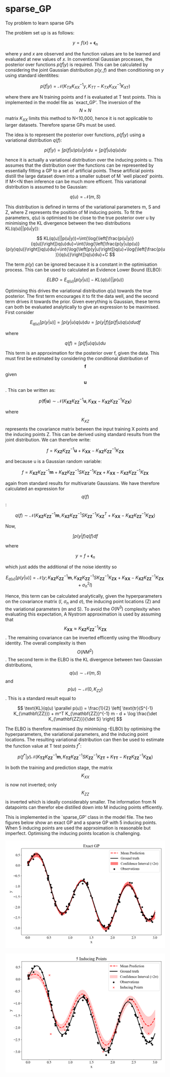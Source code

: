 # sparse_GP
Toy problem to learn sparse GPs

The problem set up is as follows:

$$y=f(x)+\boldsymbol{\epsilon}_{n}$$ 

where $y$ and $x$ are observed and the function values are to be learned and evaluated at new values of $x$. In conventional Gaussian processes, the posterior over functions $p(f|y)$ is required. This can be calculated by considering the joint Gaussian distribution $p(y,f)$ and then conditioning on $y$ using standard identitites:

$$p(f|y)=\mathcal{N}\left(K_{TX}K_{XX}^{-1} y,K_{TT}-K_{TX}K_{XX}^{-1}K_{XT}\right)$$ 

where there are N training points and f is evaluated at T test points. This is implemented in the model file as `exact_GP'. The inversion of the $$N\times N$$ matrix $K_{XX}$ limits this method to N<10,000, hence it is not applicable to larger datasets. Therefore sparse GPs must be used.

The idea is to represent the posterior over functions, $p(f|y)$ using a variational distribution $q(f)$:

$$p(f|y)=\int{p(f|u)p(u|y)}du=\int{p(f|u)q(u)}du$$

hence it is actually a variational distribution over the inducing points u. This assumes that the distribution over the functions can be represented by essentially fitting a GP to a set of artificial points. These artificial points distill the large dataset down into a smaller subset of M `well placed' points. If M<<N then inference can be much more efficent. This variational distribution is assumed to be Gaussian:

$$q(u)=\mathcal{N}\left(m,S\right)$$

This distribution is defined in terms of the variational parameters m, S and Z, where Z represents the position of M inducing points. To fit the parameters, $q(u)$ is optimised to be close to the true posterior over u by minimising the KL divergence between the two distributions KL(q(u)||p(u|y)):

$$
KL(q(u)||p(u|y))=\int{\log{\left[\frac{p(u|y)}{q(u)}\right]}q(u)du}=\int{\log{\left[\frac{p(y|u)p(u)}{p(y)q(u)}\right]}q(u)du}=\int{\log{\left[p(y|u)\right]}q(u)+\log{\left[\frac{p(u)}{q(u)}\right]}q(u)du}+C
$$

The term $p(y)$ can be ignored because it is a constant in the optimisation process. This can be used to calculated an Evidence Lower Bound (ELBO):

$$ELBO=E_{q(u)}[p(y|u)]-KL(q(u)||p(u))$$

Optimising this drives the variational distribution $q(u)$ towards the true posterior. The first term encourages it to fit the data well, and the second term drives it towards the prior. Given everything is Gaussian, these terms can both be evaluated analytically to give an expression to be maximised. First consider 

$$E_{q(u)}[p(y|u)]=\int{p(y|u)q(u)du}=\int{p(y|f)\int{p(f|u)q(u)du}df}$$

where

$$q(f)=\int{p(f|u)q(u)du}$$ 

This term is an approximation for the posterior over f, given the data. This must first be estimated by considering the conditional distribution of $$\mathbf{f}$$ given $$\mathbf{u}$$. This can be written as:

$$
p(\mathbf{f} | \mathbf{u}) \sim \mathcal{N} \left( K_{\mathbf{X Z}} K_{\mathbf{Z Z}}^{-1} \mathbf{u}, K_{\mathbf{X X}} - K_{\mathbf{X Z}} K_{\mathbf{Z Z}}^{-1} K_{\mathbf{Z X}} \right)
$$

where $$K_{XZ}$$ represents the covariance matrix between the input training X points and the inducing points Z. This can be derived using standard results from the joint distribution. We can therefore write:

$$f=K_{\mathbf{X Z}} K_{\mathbf{Z Z}}^{-1} \mathbf{u}+K_{\mathbf{X X}} - K_{\mathbf{X Z}} K_{\mathbf{Z Z}}^{-1} K_{\mathbf{Z X}}$$

and because u is a Gaussian random variable:

$$f=K_{\mathbf{X Z}} K_{\mathbf{Z Z}}^{-1} \mathbf{m}+K_{\mathbf{X Z}} K_{\mathbf{Z Z}}^{-1}SK_{\mathbf{Z Z}}^{-1}K_{\mathbf{ZX}}+K_{\mathbf{X X}} - K_{\mathbf{X Z}} K_{\mathbf{Z Z}}^{-1} K_{\mathbf{Z X}}$$

again from standard results for multivariate Gaussians. We have therefore calculated an expression for $$q(f)$$:

$$q(f) \sim \mathcal{N}\left(K_{\mathbf{X Z}} K_{\mathbf{Z Z}}^{-1} \mathbf{m}, K_{\mathbf{X Z}} K_{\mathbf{Z Z}}^{-1}SK_{\mathbf{Z Z}}^{-1}K_{\mathbf{X Z}}^{T}+K_{\mathbf{X X}}-K_{\mathbf{X Z}} K_{\mathbf{Z Z}}^{-1} K_{\mathbf{Z X}} \right)$$

Now,

$$\int{p(y|f)q(f)df}$$

where

$$y=f+\boldsymbol{\epsilon}_{n}$$

which just adds the additional of the noise identity so

$$E_{q(u)}[p(y|u)]= \mathcal{N}\left(y; K_{\mathbf{X Z}} K_{\mathbf{Z Z}}^{-1} \mathbf{m}, K_{\mathbf{XZ}} K_{\mathbf{ZZ}}^{-1}S K_{\mathbf{Z Z}}^{-1}K_{\mathbf{ZX}}+K_{\mathbf{X X}}-K_{\mathbf{X Z}} K_{\mathbf{Z Z}}^{-1} K_{\mathbf{Z X}} +\sigma_{n}^{2}I \right)$$

Hence, this term can be calculated analytically, given the hyperparameters on the covariance matrix ($l$, $\sigma_{n}$ and $\sigma$), the inducing point locations (Z) and the variational parameters (m and S). To avoid the $O(N^3)$ complexity when evaluating this expectation, A Nystrom approximation is used by assuming that $$K_{\mathbf{X X}}\approx K_{\mathbf{X Z}} K_{\mathbf{Z Z}}^{-1} K_{\mathbf{Z X}}$$. The remaining covariance can be inverted efficently using the Woodbury identity. The overall complexity is then $$O(NM^2)$$. The second term in the ELBO is the KL divergence between two Gaussian distributions, $$q(u) \sim \mathcal{N}\left(m, S\right)$$ and $$p(u) \sim \mathcal{N}\left(0, K_{ZZ}\right)$$. This is a standard result equal to 

$$
\text{KL}(q(u) \parallel p(u)) = \frac{1}{2} \left[ \text{tr}(S^{-1} K_{\mathbf{ZZ}}) + m^T K_{\mathbf{ZZ}}^{-1} m - d + \log \frac{\det K_{\mathbf{ZZ}}}{\det S} \right]
$$

The ELBO is therefore maximised (by minimising -ELBO) by optimising the hyperparameters, the variational parameters, and the inducing point locations. The resulting variational distribution can then be used to estimate the function value at T test points $f^{*}$:

$$
p(f^{*}|y) \mathcal{N}\left(K_{\mathbf{T Z}} K_{\mathbf{Z Z}}^{-1} \mathbf{m}, K_{\mathbf{T Z}} K_{\mathbf{Z Z}}^{-1}SK_{\mathbf{Z Z}}^{-1}K_{\mathbf{ZT}}+K_{\mathbf{T T}}-K_{\mathbf{T Z}} K_{\mathbf{Z Z}}^{-1} K_{\mathbf{Z X}}\right)
$$

In both the training and prediction stage, the matrix $$K_{XX}$$ is now not inverted; only $$K_{ZZ}$$ is inverted which is ideally considerably smaller. The information from N datapoints can therefor ebe distilled down into M inducing points efficently.

This is implemented in the `sparse_GP' class in the model file. The two figures below show an exact GP and a sparse GP with 5 inducing points. When 5 inducing points are used the apprxoimation is reasonable but imperfect. Optimising the inducing points location is challenging.

![Alt Text](exact_GP.png)

![Alt Text](5_inducing_points.png)
